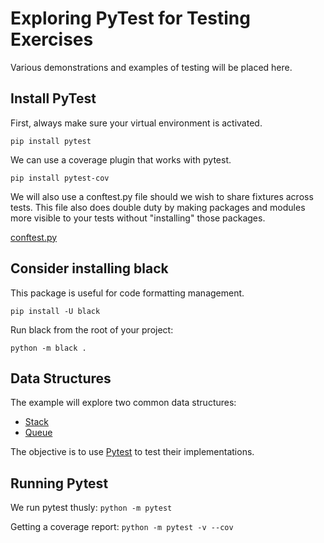 # Exploring PyTest for Testing Exercises

Various demonstrations and examples of testing will be placed here.

## Install PyTest

First, always make sure your virtual environment is activated.

`pip install pytest`

We can use a coverage plugin that works with pytest.

`pip install pytest-cov`

We will also use a conftest.py file should we wish to share fixtures across tests. This file also does double duty by making packages and modules more visible to your tests without "installing" those packages.

[conftest.py](https://docs.pytest.org/en/7.0.x/reference/fixtures.html?highlight=conftest#conftest-py-sharing-fixtures-across-multiple-files)

## Consider installing black

This package is useful for code formatting management.

`pip install -U black`

Run black from the root of your project:

`python -m black .`

## Data Structures

The example will explore two common data structures:
* [Stack](https://en.wikipedia.org/wiki/Stack_%28abstract_data_type%29)
* [Queue](https://en.wikipedia.org/wiki/Queue_(abstract_data_type))

The objective is to use [Pytest](https://docs.pytest.org/en/7.0.x/) to test their implementations.

## Running Pytest

We run pytest thusly: `python -m pytest`

Getting a coverage report: `python -m pytest -v --cov`